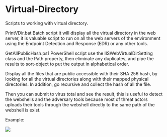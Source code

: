 # Virtual-Directory
Scripts to working with virtual directory.

PrintVDir.bat
Batch script it will display all the virtual directory in the web server, it is valuable script to run on all the web servers of the environment using the Endpoint Detection and Response (EDR) or any other tools.


GetAllPublicHash.ps1
PowerShell script use the IISWebVirtualDirSetting class and the Path property, then eliminate any duplicates, and pipe the results to sort-object to put the output in alphabetical order.

Display all the files that are public accessible with their SHA 256 hash, by looking for all the virtual directories along with their mapped physical directories.
In addition, go recursive and collect the hash of all the file. 

Then you can submit to virus total and see the result, this is useful to detect the webshells and the adversary tools because most of threat actors uploads their tools through the webshell directly to the same path of the webshell is exist.

Example:

![](test.gif)
